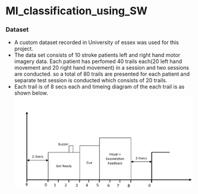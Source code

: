 # MI_classification_using_SW

### Dataset

* A custom dataset recorded in University of essex was used for this project.
* The data set consists of 10 stroke patients left and right hand motor imagery data. Each patient has perfomed 40 trails each(20 left hand movement and 20 right hand movement) in a session and two sessions are conducted. so a total of 80 trails are presented for each patient and separate test session is conducted which consists of 20 trails.
* Each trail is of 8 secs each and timeing diagram of the each trail is as shown below.
![Timing Diagram](https://github.com/naveenkumarch/MI_classification_using_SW/blob/main/Results/Trail_timing_diagram.png?raw=true)
